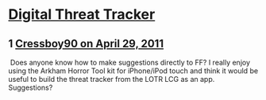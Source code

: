 # [Digital Threat Tracker](https://community.fantasyflightgames.com/topic/45999-digital-threat-tracker/)

## 1 [Cressboy90 on April 29, 2011](https://community.fantasyflightgames.com/topic/45999-digital-threat-tracker/?do=findComment&comment=461132)

 Does anyone know how to make suggestions directly to FF? I really enjoy using the Arkham Horror Tool kit for iPhone/iPod touch and think it would be useful to build the threat tracker from the LOTR LCG as an app. Suggestions?

